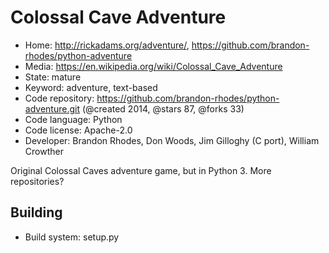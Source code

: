 # Colossal Cave Adventure

- Home: http://rickadams.org/adventure/, https://github.com/brandon-rhodes/python-adventure
- Media: https://en.wikipedia.org/wiki/Colossal_Cave_Adventure
- State: mature
- Keyword: adventure, text-based
- Code repository: https://github.com/brandon-rhodes/python-adventure.git (@created 2014, @stars 87, @forks 33)
- Code language: Python
- Code license: Apache-2.0
- Developer: Brandon Rhodes, Don Woods, Jim Gilloghy (C port), William Crowther

Original Colossal Caves adventure game, but in Python 3.
More repositories?

## Building

- Build system: setup.py
